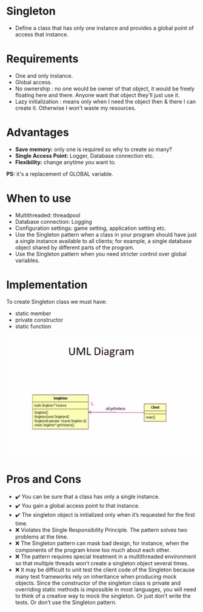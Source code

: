 # Singleton
- Define a class that has only one instance and provides a global point of access that instance.

# Requirements
- One and only instance.
- Global access.
- No ownership : no one would be owner of that object, it would be freely floating here and there. Anyone want that object they'll just use it.
- Lazy initialization : means only when I need the object then & there I can create it. Otherwise I won't waste my resources.

# Advantages
- **Save memory:** only one is required so why to create so many?
- **Single Access Point:** Logger, Database connection etc.
- **Flexibility:** change anytime you want to.

**PS:** it's a replacement of GLOBAL variable.

# When to use
- Multithreaded: threadpool
- Database connection: Logging
- Configuration settings: game setting, application setting etc.
-  Use the Singleton pattern when a class in your program should have just a single instance available to all clients; for example, a single database object shared by different parts of the program.
-  Use the Singleton pattern when you need stricter control over global variables.
    
# Implementation
To create Singleton class we must have:
- static member
- private constructor
- static function

![Alt text](/Singleton/singleton.png?raw=true "Optional Title")

# Pros and Cons
- ✔️ You can be sure that a class has only a single instance.
- ✔️ You gain a global access point to that instance.
- ✔️ The singleton object is initialized only when it’s requested for the first time.
- ❌  Violates the Single Responsibility Principle. The pattern solves two problems at the time.
- ❌  The Singleton pattern can mask bad design, for instance, when the components of the program know too much about each other.
- ❌  The pattern requires special treatment in a multithreaded environment so that multiple threads won’t create a singleton object several times.
- ❌  It may be difficult to unit test the client code of the Singleton because many test frameworks rely on inheritance when producing mock objects. Since the constructor of the singleton class is private and overriding static methods is impossible in most languages, you will need to think of a creative way to mock the singleton. Or just don’t write the tests. Or don’t use the Singleton pattern.